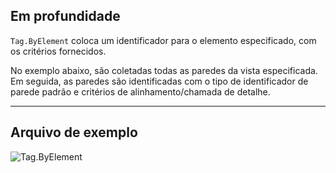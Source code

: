 ## Em profundidade
`Tag.ByElement` coloca um identificador para o elemento especificado, com os critérios fornecidos.

No exemplo abaixo, são coletadas todas as paredes da vista especificada. Em seguida, as paredes são identificadas com o tipo de identificador de parede padrão e critérios de alinhamento/chamada de detalhe.
___
## Arquivo de exemplo

![Tag.ByElement](./Revit.Elements.Tag.ByElement_img.jpg)
